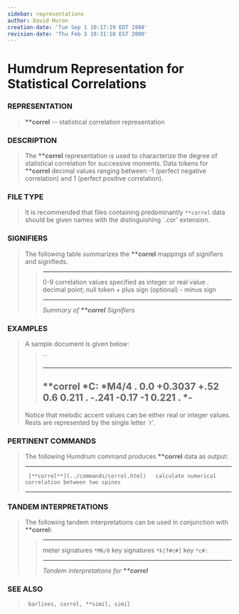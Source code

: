 ```yaml
---
sidebar: representations
author: David Huron
creation-date: 'Tue Sep 1 10:17:29 EDT 1998'
revision-date: 'Thu Feb 3 10:31:10 EST 2000'
---
```



Humdrum Representation for Statistical Correlations
===================================================

### REPRESENTATION

> **\*\*correl** \-- statistical correlation representation

### DESCRIPTION

> The **\*\*correl** representation is used to characterize the degree
> of statistical correlation for successive moments. Data tokens for
> **\*\*correl** decimal values ranging between -1 (perfect negative
> correlation) and 1 (perfect positive correlation).

### FILE TYPE

> It is recommended that files containing predominantly `**correl` data
> should be given names with the distinguishing \`.cor\' extension.

### SIGNIFIERS

> The following table summarizes the **\*\*correl** mappings of
> signifiers and signifieds.
>
> >   ----- -------------------------------------------------------
> >   0-9   correlation values specified as integer or real value
> >   .     decimal point; null token
> >   \+    plus sign (optional)
> >   \-    minus sign
> >   ----- -------------------------------------------------------
> >
> > *Summary of **\*\*correl** Signifiers*

### EXAMPLES

> A sample document is given below:
>
> > ``
> >
> >   ------------
> >   \*\*correl
> >   \*C:
> >   \*M4/4
> >   .
> >   0.0
> >   +0.3037
> >   +.52
> >   0.6
> >   0.211
> >   .
> >   -.241
> >   -0.17
> >   -1
> >   0.221
> >   .
> >   \*-
> >   ------------
> >
> Notice that melodic accent values can be either real or integer
> values. Rests are represented by the single letter \`r\'.

### PERTINENT COMMANDS

> The following Humdrum command produces **\*\*correl** data as output:
>
>   -- --------------------------------------- ----------------------------------------------------
>                                              
>      [**correl**](../commands/correl.html)   calculate numerical correlation between two spines
>   -- --------------------------------------- ----------------------------------------------------
>
### TANDEM INTERPRETATIONS

> The following tandem interpretations can be used in conjunction with
> **\*\*correl:**
>
> >   ------------------ ------------
> >   meter signatures   `*M6/8`
> >   key signatures     `*k[f#c#]`
> >   key                `*c#:`
> >   ------------------ ------------
> >
> > *Tandem interpretations for **\*\*correl***

### SEE ALSO

> ` barlines, correl, **simil, simil`

